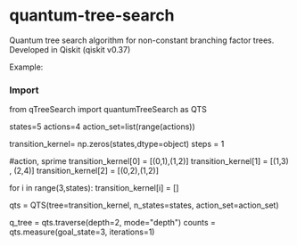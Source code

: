 # quantum-tree-search

Quantum tree search algorithm for non-constant branching factor trees. <br>
Developed in Qiskit (qiskit v0.37)<br>

Example: <br>

### Import

from qTreeSearch import quantumTreeSearch as QTS

states=5
actions=4
action_set=list(range(actions))

transition_kernel= np.zeros(states,dtype=object)
steps = 1

#action, sprime
transition_kernel[0] = [(0,1),(1,2)]
transition_kernel[1] = [(1,3) , (2,4)]
transition_kernel[2] = [(0,2),(1,2)]

for i in range(3,states):
	transition_kernel[i] = []

qts = QTS(tree=transition_kernel, n_states=states, action_set=action_set)

q_tree = qts.traverse(depth=2, mode="depth")
counts = qts.measure(goal_state=3, iterations=1)



